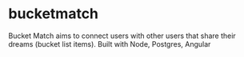 # bucketmatch
Bucket Match aims to connect users with other users that share their dreams (bucket list items).
Built with Node, Postgres, Angular